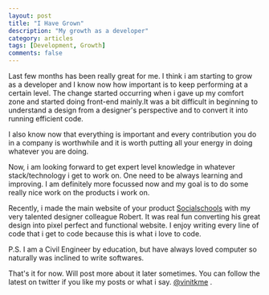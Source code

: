```yaml
---
layout: post
title: "I Have Grown"
description: "My growth as a developer"
category: articles
tags: [Development, Growth]
comments: false
---
```


Last few months has been really great for me. I think i am starting to grow as a developer and I know now 
how important is to keep performing at a certain level. The change started occurring when i gave up my 
comfort zone and started doing front-end mainly.It was a bit difficult in beginning to understand a design
from a designer's perspective and to convert it into running efficient code. 

I also know now that everything is important and every contribution you do in a company is worthwhile and 
it is worth putting all your energy in doing whatever you are doing.

Now, i am looking forward to get expert level knowledge in whatever stack/technology i get to work on.
One need to be always learning and improving. I am definitely more focussed now and my goal is to do some really 
nice work on the products i work on.

Recently, i made the main website of your product [Socialschools](http://www.socialschools.nl/en/) with my very 
talented designer colleague Robert. It was real fun converting his great design into pixel perfect and functional website.
I enjoy writing every line of code that i get to code because this is what i love to code. 

P.S. I am a Civil Engineer by education, but have always loved computer so naturally was inclined to write softwares.

That's it for now. Will post more about it later sometimes. You can follow the latest on twitter
if you like my posts or what i say. [@vinitkme](http://twitter.com/vinitkme) . 
